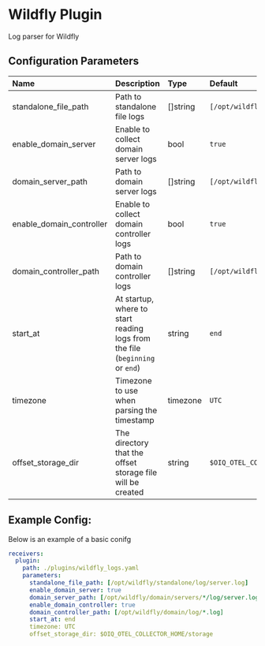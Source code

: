 # Wildfly Plugin

Log parser for Wildfly

## Configuration Parameters

| Name | Description | Type | Default | Required | Values |
|:-- |:-- |:-- |:-- |:-- |:-- |
| standalone_file_path | Path to standalone file logs | []string | `[/opt/wildfly/standalone/log/server.log]` | false |  |
| enable_domain_server | Enable to collect domain server logs | bool | `true` | false |  |
| domain_server_path | Path to domain server logs | []string | `[/opt/wildfly/domain/servers/*/log/server.log]` | false |  |
| enable_domain_controller | Enable to collect domain controller logs | bool | `true` | false |  |
| domain_controller_path | Path to domain controller logs | []string | `[/opt/wildfly/domain/log/*.log]` | false |  |
| start_at | At startup, where to start reading logs from the file (`beginning` or `end`) | string | `end` | false | `beginning`, `end` |
| timezone | Timezone to use when parsing the timestamp | timezone | `UTC` | false |  |
| offset_storage_dir | The directory that the offset storage file will be created | string | `$OIQ_OTEL_COLLECTOR_HOME/storage` | false |  |

## Example Config:

Below is an example of a basic conifg

```yaml
receivers:
  plugin:
    path: ./plugins/wildfly_logs.yaml
    parameters:
      standalone_file_path: [/opt/wildfly/standalone/log/server.log]
      enable_domain_server: true
      domain_server_path: [/opt/wildfly/domain/servers/*/log/server.log]
      enable_domain_controller: true
      domain_controller_path: [/opt/wildfly/domain/log/*.log]
      start_at: end
      timezone: UTC
      offset_storage_dir: $OIQ_OTEL_COLLECTOR_HOME/storage
```

